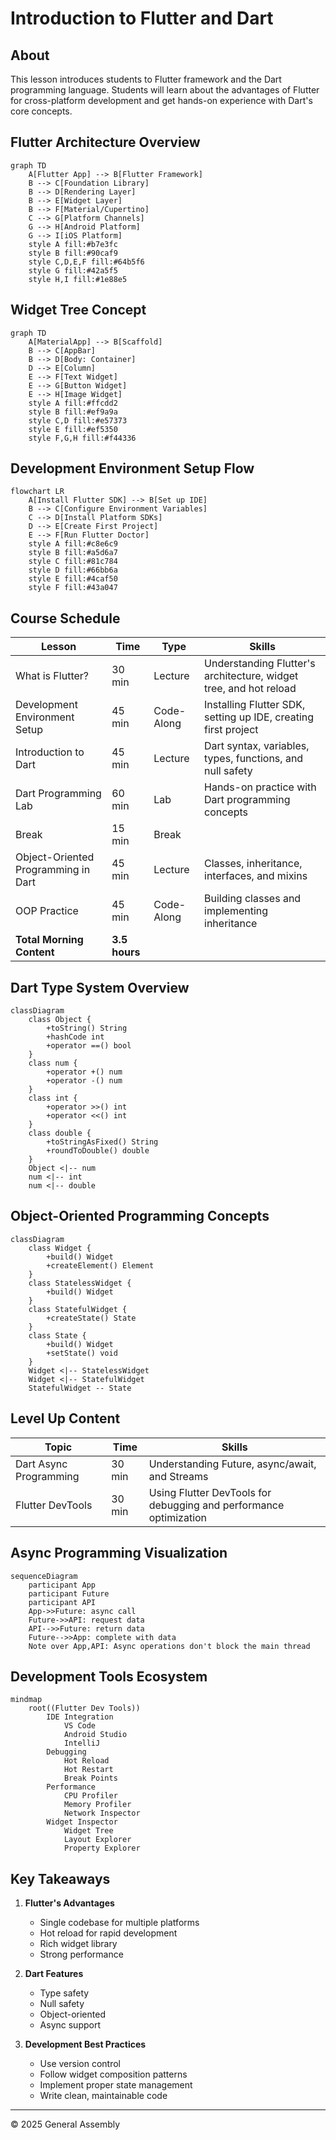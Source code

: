 # Introduction to Flutter and Dart

## About
This lesson introduces students to Flutter framework and the Dart programming language. Students will learn about the advantages of Flutter for cross-platform development and get hands-on experience with Dart's core concepts.

## Flutter Architecture Overview

```mermaid
graph TD
    A[Flutter App] --> B[Flutter Framework]
    B --> C[Foundation Library]
    B --> D[Rendering Layer]
    B --> E[Widget Layer]
    B --> F[Material/Cupertino]
    C --> G[Platform Channels]
    G --> H[Android Platform]
    G --> I[iOS Platform]
    style A fill:#b7e3fc
    style B fill:#90caf9
    style C,D,E,F fill:#64b5f6
    style G fill:#42a5f5
    style H,I fill:#1e88e5
```

## Widget Tree Concept

```mermaid
graph TD
    A[MaterialApp] --> B[Scaffold]
    B --> C[AppBar]
    B --> D[Body: Container]
    D --> E[Column]
    E --> F[Text Widget]
    E --> G[Button Widget]
    E --> H[Image Widget]
    style A fill:#ffcdd2
    style B fill:#ef9a9a
    style C,D fill:#e57373
    style E fill:#ef5350
    style F,G,H fill:#f44336
```

## Development Environment Setup Flow

```mermaid
flowchart LR
    A[Install Flutter SDK] --> B[Set up IDE]
    B --> C[Configure Environment Variables]
    C --> D[Install Platform SDKs]
    D --> E[Create First Project]
    E --> F[Run Flutter Doctor]
    style A fill:#c8e6c9
    style B fill:#a5d6a7
    style C fill:#81c784
    style D fill:#66bb6a
    style E fill:#4caf50
    style F fill:#43a047
```

## Course Schedule

| Lesson | Time | Type | Skills |
|--------|------|------|---------|
| What is Flutter? | 30 min | Lecture | Understanding Flutter's architecture, widget tree, and hot reload |
| Development Environment Setup | 45 min | Code-Along | Installing Flutter SDK, setting up IDE, creating first project |
| Introduction to Dart | 45 min | Lecture | Dart syntax, variables, types, functions, and null safety |
| Dart Programming Lab | 60 min | Lab | Hands-on practice with Dart programming concepts |
| Break | 15 min | Break | |
| Object-Oriented Programming in Dart | 45 min | Lecture | Classes, inheritance, interfaces, and mixins |
| OOP Practice | 45 min | Code-Along | Building classes and implementing inheritance |
| **Total Morning Content** | **3.5 hours** | | |

## Dart Type System Overview

```mermaid
classDiagram
    class Object {
        +toString() String
        +hashCode int
        +operator ==() bool
    }
    class num {
        +operator +() num
        +operator -() num
    }
    class int {
        +operator >>() int
        +operator <<() int
    }
    class double {
        +toStringAsFixed() String
        +roundToDouble() double
    }
    Object <|-- num
    num <|-- int
    num <|-- double
```

## Object-Oriented Programming Concepts

```mermaid
classDiagram
    class Widget {
        +build() Widget
        +createElement() Element
    }
    class StatelessWidget {
        +build() Widget
    }
    class StatefulWidget {
        +createState() State
    }
    class State {
        +build() Widget
        +setState() void
    }
    Widget <|-- StatelessWidget
    Widget <|-- StatefulWidget
    StatefulWidget -- State
```

## Level Up Content

| Topic | Time | Skills |
|-------|------|---------|
| Dart Async Programming | 30 min | Understanding Future, async/await, and Streams |
| Flutter DevTools | 30 min | Using Flutter DevTools for debugging and performance optimization |

## Async Programming Visualization

```mermaid
sequenceDiagram
    participant App
    participant Future
    participant API
    App->>Future: async call
    Future->>API: request data
    API-->>Future: return data
    Future-->>App: complete with data
    Note over App,API: Async operations don't block the main thread
```

## Development Tools Ecosystem

```mermaid
mindmap
    root((Flutter Dev Tools))
        IDE Integration
            VS Code
            Android Studio
            IntelliJ
        Debugging
            Hot Reload
            Hot Restart
            Break Points
        Performance
            CPU Profiler
            Memory Profiler
            Network Inspector
        Widget Inspector
            Widget Tree
            Layout Explorer
            Property Explorer
```

## Key Takeaways

1. **Flutter's Advantages**
   - Single codebase for multiple platforms
   - Hot reload for rapid development
   - Rich widget library
   - Strong performance

2. **Dart Features**
   - Type safety
   - Null safety
   - Object-oriented
   - Async support

3. **Development Best Practices**
   - Use version control
   - Follow widget composition patterns
   - Implement proper state management
   - Write clean, maintainable code

---
© 2025 General Assembly

